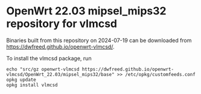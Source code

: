OpenWrt 22.03 mipsel_mips32 repository for vlmcsd
========

Binaries built from this repository on 2024-07-19 can be downloaded from <https://dwfreed.github.io/openwrt-vlmcsd/>.

To install the vlmcsd package, run

```
echo "src/gz openwrt-vlmcsd https://dwfreed.github.io/openwrt-vlmcsd/OpenWrt_22.03/mipsel_mips32/base" >> /etc/opkg/customfeeds.conf
opkg update
opkg install vlmcsd
```
